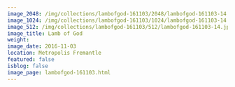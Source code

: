 ```yaml
---
image_2048: /img/collections/lambofgod-161103/2048/lambofgod-161103-14.jpg
image_1024: /img/collections/lambofgod-161103/1024/lambofgod-161103-14.jpg
image_512: /img/collections/lambofgod-161103/512/lambofgod-161103-14.jpg
image_title: Lamb of God
weight: 
image_date: 2016-11-03
location: Metropolis Fremantle
featured: false
isblog: false
image_page: lambofgod-161103.html
---
```

